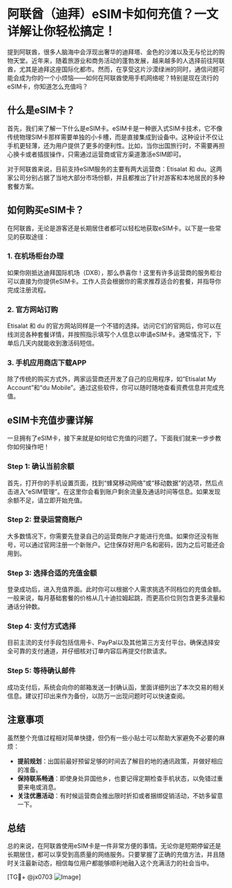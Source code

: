 # 阿联酋（迪拜）eSIM卡如何充值？一文详解让你轻松搞定！

提到阿联酋，很多人脑海中会浮现出奢华的迪拜塔、金色的沙滩以及无与伦比的购物天堂。近年来，随着旅游业和商务活动的蓬勃发展，越来越多的人选择前往阿联酋，尤其是迪拜这座国际化都市。然而，在享受这片沙漠绿洲的同时，通信问题可能会成为你的一个小烦恼——如何在阿联酋使用手机网络呢？特别是现在流行的eSIM卡，你知道怎么充值吗？

## 什么是eSIM卡？

首先，我们来了解一下什么是eSIM卡。eSIM卡是一种嵌入式SIM卡技术，它不像传统物理SIM卡那样需要单独的小卡槽，而是直接集成到设备中。这种设计不仅让手机更轻薄，还为用户提供了更多的便利性。比如，当你出国旅行时，不需要再担心换卡或者插拔操作，只需通过运营商或官方渠道激活eSIM即可。

对于阿联酋来说，目前支持eSIM服务的主要有两大运营商：Etisalat 和 du。这两家公司分别占据了当地大部分市场份额，并且都推出了针对游客和本地居民的多种套餐方案。

## 如何购买eSIM卡？

在阿联酋，无论是游客还是长期居住者都可以轻松地获取eSIM卡。以下是一些常见的获取途径：

### 1. 在机场柜台办理
如果你刚抵达迪拜国际机场（DXB），那么恭喜你！这里有许多运营商的服务柜台可以直接为你提供eSIM卡。工作人员会根据你的需求推荐适合的套餐，并指导你完成注册流程。

### 2. 官方网站订购
Etisalat 和 du 的官方网站同样是一个不错的选择。访问它们的官网后，你可以在线浏览各种套餐详情，并按照指示填写个人信息以申请eSIM卡。通常情况下，下单后几天内就能收到激活码短信。

### 3. 手机应用商店下载APP
除了传统的购买方式外，两家运营商还开发了自己的应用程序，如“Etisalat My Account”和“du Mobile”。通过这些软件，你可以随时随地查看资费信息并完成充值。

## eSIM卡充值步骤详解

一旦拥有了eSIM卡，接下来就是如何给它充值的问题了。下面我们就来一步步教你如何操作吧！

### Step 1: 确认当前余额
首先，打开你的手机设置页面，找到“蜂窝移动网络”或“移动数据”的选项，然后点击进入“eSIM管理”。在这里你会看到账户剩余流量及通话时间等信息。如果发现余额不足，请立即开始充值。

### Step 2: 登录运营商账户
大多数情况下，你需要先登录自己的运营商账户才能进行充值。如果你还没有账号，可以通过官网注册一个新账户。记住保存好用户名和密码，因为之后可能还会用到。

### Step 3: 选择合适的充值金额
登录成功后，进入充值界面。此时你可以根据个人需求挑选不同档位的充值金额。一般来说，每月基础套餐的价格从几十迪拉姆起跳，而更高价位则包含更多流量和通话分钟数。

### Step 4: 支付方式选择
目前主流的支付手段包括信用卡、PayPal以及其他第三方支付平台。确保选择安全可靠的支付通道，并仔细核对订单内容后再提交付款请求。

### Step 5: 等待确认邮件
成功支付后，系统会向你的邮箱发送一封确认函，里面详细列出了本次交易的相关信息。建议打印出来作为备份，以防万一出现问题时可以快速查阅。

## 注意事项

虽然整个充值过程相对简单快捷，但仍有一些小贴士可以帮助大家避免不必要的麻烦：

- **提前规划**：出国前最好预留足够的时间去了解目的地的通讯政策，并做好相应的准备。
- **保持联系畅通**：即使身处异国他乡，也要记得定期检查手机状态，以免错过重要来电或消息。
- **关注优惠活动**：有时候运营商会推出限时折扣或者捆绑促销活动，不妨多留意一下。

## 总结

总的来说，在阿联酋使用eSIM卡是一件非常方便的事情。无论你是短期停留还是长期居住，都可以享受到高质量的网络服务。只要掌握了正确的充值方法，并且随时关注最新动态，相信每位用户都能够顺利地融入这个充满活力的社会当中。

[TG💪+ @jx0703 ![Image](https://github.com/user-attachments/assets/dbca1d08-cadb-493c-b0ec-ad6f7a83f270)]